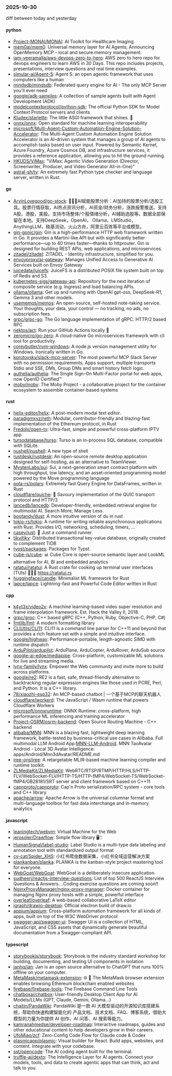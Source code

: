 ### 2025-10-30
diff between today and yesterday

#### python
* [Project-MONAI/MONAI](https://github.com/Project-MONAI/MONAI): AI Toolkit for Healthcare Imaging
* [mem0ai/mem0](https://github.com/mem0ai/mem0): Universal memory layer for AI Agents; Announcing OpenMemory MCP - local and secure memory management.
* [iam-veeramalla/aws-devops-zero-to-hero](https://github.com/iam-veeramalla/aws-devops-zero-to-hero): AWS zero to hero repo for devops engineers to learn AWS in 30 Days. This repo includes projects, presentations, interview questions and real time examples.
* [simular-ai/Agent-S](https://github.com/simular-ai/Agent-S): Agent S: an open agentic framework that uses computers like a human
* [mindsdb/mindsdb](https://github.com/mindsdb/mindsdb): Federated query engine for AI - The only MCP Server you'll ever need
* [google/adk-samples](https://github.com/google/adk-samples): A collection of sample agents built with Agent Development (ADK)
* [modelcontextprotocol/python-sdk](https://github.com/modelcontextprotocol/python-sdk): The official Python SDK for Model Context Protocol servers and clients
* [Kludex/starlette](https://github.com/Kludex/starlette): The little ASGI framework that shines. 🌟
* [onnx/onnx](https://github.com/onnx/onnx): Open standard for machine learning interoperability
* [microsoft/Multi-Agent-Custom-Automation-Engine-Solution-Accelerator](https://github.com/microsoft/Multi-Agent-Custom-Automation-Engine-Solution-Accelerator): The Multi-Agent Custom Automation Engine Solution Accelerator is an AI-driven system that manages a group of AI agents to accomplish tasks based on user input. Powered by Semantic Kernel, Azure Foundry, Azure Cosmos DB, and infrastructure services, it provides a reference application, allowing you to hit the ground running.
* [HKUDS/ViMax](https://github.com/HKUDS/ViMax): "ViMax: Agentic Video Generation (Director, Screenwriter, Producer, and Video Generator All-in-One)"
* [astral-sh/ty](https://github.com/astral-sh/ty): An extremely fast Python type checker and language server, written in Rust.

#### go
* [ArvinLovegood/go-stock](https://github.com/ArvinLovegood/go-stock): 🦄🦄🦄AI赋能股票分析：AI加持的股票分析/选股工具。股票行情获取，AI热点资讯分析，AI资金/财务分析，涨跌报警推送。支持A股，港股，美股。支持市场整体/个股情绪分析，AI辅助选股等。数据全部保留在本地。支持DeepSeek，OpenAI， Ollama，LMStudio，AnythingLLM，硅基流动，火山方舟，阿里云百炼等平台或模型。
* [gin-gonic/gin](https://github.com/gin-gonic/gin): Gin is a high-performance HTTP web framework written in Go. It provides a Martini-like API but with significantly better performance—up to 40 times faster—thanks to httprouter. Gin is designed for building REST APIs, web applications, and microservices.
* [zitadel/zitadel](https://github.com/zitadel/zitadel): ZITADEL - Identity infrastructure, simplified for you.
* [envoyproxy/ai-gateway](https://github.com/envoyproxy/ai-gateway): Manages Unified Access to Generative AI Services built on Envoy Gateway
* [juicedata/juicefs](https://github.com/juicedata/juicefs): JuiceFS is a distributed POSIX file system built on top of Redis and S3.
* [kubernetes-sigs/gateway-api](https://github.com/kubernetes-sigs/gateway-api): Repository for the next iteration of composite service (e.g. Ingress) and load balancing APIs.
* [ollama/ollama](https://github.com/ollama/ollama): Get up and running with OpenAI gpt-oss, DeepSeek-R1, Gemma 3 and other models.
* [usememos/memos](https://github.com/usememos/memos): An open-source, self-hosted note-taking service. Your thoughts, your data, your control — no tracking, no ads, no subscription fees.
* [grpc/grpc-go](https://github.com/grpc/grpc-go): The Go language implementation of gRPC. HTTP/2 based RPC
* [nektos/act](https://github.com/nektos/act): Run your GitHub Actions locally 🚀
* [zeromicro/go-zero](https://github.com/zeromicro/go-zero): A cloud-native Go microservices framework with cli tool for productivity.
* [coreybutler/nvm-windows](https://github.com/coreybutler/nvm-windows): A node.js version management utility for Windows. Ironically written in Go.
* [korotovsky/slack-mcp-server](https://github.com/korotovsky/slack-mcp-server): The most powerful MCP Slack Server with no permission requirements, Apps support, multiple transports Stdio and SSE, DMs, Group DMs and smart history fetch logic.
* [authelia/authelia](https://github.com/authelia/authelia): The Single Sign-On Multi-Factor portal for web apps, now OpenID Certified™
* [moby/moby](https://github.com/moby/moby): The Moby Project - a collaborative project for the container ecosystem to assemble container-based systems

#### rust
* [helix-editor/helix](https://github.com/helix-editor/helix): A post-modern modal text editor.
* [paradigmxyz/reth](https://github.com/paradigmxyz/reth): Modular, contributor-friendly and blazing-fast implementation of the Ethereum protocol, in Rust
* [Fredolx/open-tv](https://github.com/Fredolx/open-tv): Ultra-fast, simple and powerful cross-platform IPTV app
* [tursodatabase/turso](https://github.com/tursodatabase/turso): Turso is an in-process SQL database, compatible with SQLite.
* [nushell/nushell](https://github.com/nushell/nushell): A new type of shell
* [rustdesk/rustdesk](https://github.com/rustdesk/rustdesk): An open-source remote desktop application designed for self-hosting, as an alternative to TeamViewer.
* [MystenLabs/sui](https://github.com/MystenLabs/sui): Sui, a next-generation smart contract platform with high throughput, low latency, and an asset-oriented programming model powered by the Move programming language
* [pola-rs/polars](https://github.com/pola-rs/polars): Extremely fast Query Engine for DataFrames, written in Rust
* [cloudflare/quiche](https://github.com/cloudflare/quiche): 🥧 Savoury implementation of the QUIC transport protocol and HTTP/3
* [lancedb/lancedb](https://github.com/lancedb/lancedb): Developer-friendly, embedded retrieval engine for multimodal AI. Search More; Manage Less.
* [bootandy/dust](https://github.com/bootandy/dust): A more intuitive version of du in rust
* [tokio-rs/tokio](https://github.com/tokio-rs/tokio): A runtime for writing reliable asynchronous applications with Rust. Provides I/O, networking, scheduling, timers, ...
* [casey/just](https://github.com/casey/just): 🤖 Just a command runner
* [tikv/tikv](https://github.com/tikv/tikv): Distributed transactional key-value database, originally created to complement TiDB
* [typst/packages](https://github.com/typst/packages): Packages for Typst.
* [cube-js/cube](https://github.com/cube-js/cube): 📊 Cube Core is open-source semantic layer and LookML alternative for AI, BI and embedded analytics
* [ratatui/ratatui](https://github.com/ratatui/ratatui): A Rust crate for cooking up terminal user interfaces (TUIs) 👨‍🍳🐀 https://ratatui.rs
* [huggingface/candle](https://github.com/huggingface/candle): Minimalist ML framework for Rust
* [lapce/lapce](https://github.com/lapce/lapce): Lightning-fast and Powerful Code Editor written in Rust

#### cpp
* [k4yt3x/video2x](https://github.com/k4yt3x/video2x): A machine learning-based video super resolution and frame interpolation framework. Est. Hack the Valley II, 2018.
* [grpc/grpc](https://github.com/grpc/grpc): C++ based gRPC (C++, Python, Ruby, Objective-C, PHP, C#)
* [fmtlib/fmt](https://github.com/fmtlib/fmt): A modern formatting library
* [CLIUtils/CLI11](https://github.com/CLIUtils/CLI11): CLI11 is a command line parser for C++11 and beyond that provides a rich feature set with a simple and intuitive interface.
* [google/highway](https://github.com/google/highway): Performance-portable, length-agnostic SIMD with runtime dispatch
* [ArduPilot/ardupilot](https://github.com/ArduPilot/ardupilot): ArduPlane, ArduCopter, ArduRover, ArduSub source
* [google-ai-edge/mediapipe](https://github.com/google-ai-edge/mediapipe): Cross-platform, customizable ML solutions for live and streaming media.
* [lynx-family/lynx](https://github.com/lynx-family/lynx): Empower the Web community and invite more to build across platforms.
* [google/re2](https://github.com/google/re2): RE2 is a fast, safe, thread-friendly alternative to backtracking regular expression engines like those used in PCRE, Perl, and Python. It is a C++ library.
* [78/xiaozhi-esp32](https://github.com/78/xiaozhi-esp32): An MCP-based chatbot | 一个基于MCP的聊天机器人
* [cloudflare/workerd](https://github.com/cloudflare/workerd): The JavaScript / Wasm runtime that powers Cloudflare Workers
* [microsoft/onnxruntime](https://github.com/microsoft/onnxruntime): ONNX Runtime: cross-platform, high performance ML inferencing and training accelerator
* [Project-OSRM/osrm-backend](https://github.com/Project-OSRM/osrm-backend): Open Source Routing Machine - C++ backend
* [alibaba/MNN](https://github.com/alibaba/MNN): MNN is a blazing fast, lightweight deep learning framework, battle-tested by business-critical use cases in Alibaba. Full multimodal LLM Android App:[MNN-LLM-Android](./apps/Android/MnnLlmChat/README.md). MNN TaoAvatar Android - Local 3D Avatar Intelligence: apps/Android/Mnn3dAvatar/README.md
* [iree-org/iree](https://github.com/iree-org/iree): A retargetable MLIR-based machine learning compiler and runtime toolkit.
* [ZLMediaKit/ZLMediaKit](https://github.com/ZLMediaKit/ZLMediaKit): WebRTC/RTSP/RTMP/HTTP/HLS/HTTP-FLV/WebSocket-FLV/HTTP-TS/HTTP-fMP4/WebSocket-TS/WebSocket-fMP4/GB28181/SRT server and client framework based on C++11
* [capnproto/capnproto](https://github.com/capnproto/capnproto): Cap'n Proto serialization/RPC system - core tools and C++ library
* [apache/arrow](https://github.com/apache/arrow): Apache Arrow is the universal columnar format and multi-language toolbox for fast data interchange and in-memory analytics

#### javascript
* [leaningtech/webvm](https://github.com/leaningtech/webvm): Virtual Machine for the Web
* [jerosoler/Drawflow](https://github.com/jerosoler/Drawflow): Simple flow library 🖥️🖱️
* [HumanSignal/label-studio](https://github.com/HumanSignal/label-studio): Label Studio is a multi-type data labeling and annotation tool with standardized output format
* [cv-cat/Spider_XHS](https://github.com/cv-cat/Spider_XHS): 小红书爬虫数据采集，小红书全域运营解决方案
* [plankanban/planka](https://github.com/plankanban/planka): PLANKA is the kanban-style project mastering tool for everyone.
* [WebGoat/WebGoat](https://github.com/WebGoat/WebGoat): WebGoat is a deliberately insecure application
* [sudheerj/reactjs-interview-questions](https://github.com/sudheerj/reactjs-interview-questions): List of top 500 ReactJS Interview Questions & Answers....Coding exercise questions are coming soon!!
* [NginxProxyManager/nginx-proxy-manager](https://github.com/NginxProxyManager/nginx-proxy-manager): Docker container for managing Nginx proxy hosts with a simple, powerful interface
* [overleaf/overleaf](https://github.com/overleaf/overleaf): A web-based collaborative LaTeX editor
* [jgraph/drawio-desktop](https://github.com/jgraph/drawio-desktop): Official electron build of draw.io
* [appium/appium](https://github.com/appium/appium): Cross-platform automation framework for all kinds of apps, built on top of the W3C WebDriver protocol
* [swagger-api/swagger-ui](https://github.com/swagger-api/swagger-ui): Swagger UI is a collection of HTML, JavaScript, and CSS assets that dynamically generate beautiful documentation from a Swagger-compliant API.

#### typescript
* [storybookjs/storybook](https://github.com/storybookjs/storybook): Storybook is the industry standard workshop for building, documenting, and testing UI components in isolation
* [janhq/jan](https://github.com/janhq/jan): Jan is an open source alternative to ChatGPT that runs 100% offline on your computer.
* [MetaMask/metamask-extension](https://github.com/MetaMask/metamask-extension): 🌐 🔌 The MetaMask browser extension enables browsing Ethereum blockchain enabled websites
* [firebase/firebase-tools](https://github.com/firebase/firebase-tools): The Firebase Command Line Tools
* [chatboxai/chatbox](https://github.com/chatboxai/chatbox): User-friendly Desktop Client App for AI Models/LLMs (GPT, Claude, Gemini, Ollama...)
* [chaitin/PandaWiki](https://github.com/chaitin/PandaWiki): PandaWiki 是一款 AI 大模型驱动的开源知识库搭建系统，帮助你快速构建智能化的 产品文档、技术文档、FAQ、博客系统，借助大模型的力量为你提供 AI 创作、AI 问答、AI 搜索等能力。
* [kamranahmedse/developer-roadmap](https://github.com/kamranahmedse/developer-roadmap): Interactive roadmaps, guides and other educational content to help developers grow in their careers.
* [UfoMiao/zcf](https://github.com/UfoMiao/zcf): Zero-Config Code Flow for Claude code & Codex
* [plasmicapp/plasmic](https://github.com/plasmicapp/plasmic): Visual builder for React. Build apps, websites, and content. Integrate with your codebase.
* [sst/opencode](https://github.com/sst/opencode): The AI coding agent built for the terminal.
* [truffle-ai/dexto](https://github.com/truffle-ai/dexto): The Intelligence Layer for AI agents. Connect your models, tools, and data to create agentic apps that can think, act and talk to you.

